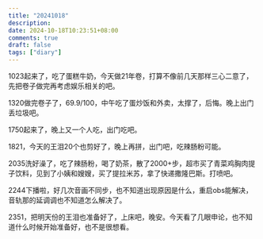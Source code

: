 ```yaml
---
title: "20241018"
description: 
date: 2024-10-18T10:23:51+08:00
comments: true
draft: false
tags: ["diary"]
---
```

1023起来了，吃了蛋糕牛奶，今天做21年卷，打算不像前几天那样三心二意了，先把卷子做完再考虑娱乐相关的吧。

1320做完卷子了，69.9/100，中午吃了蛋炒饭和外卖，太撑了，后悔。晚上出门丢垃圾吧。

1750起来了，晚上又一个人吃，出门吃吧。

1821，今天的王泪20个也剪好了，晚上再拼，出门吧，吃辣肠粉可能。

2035洗好澡了，吃了辣肠粉，喝了奶茶，散了2000+步，超市买了青菜鸡胸肉提子饮料，见到了小姨和嫂嫂，买了提拉米苏，拿了快递撒隆巴斯。打喷吧。

2244下播啦，好几次音画不同步，也不知道出现原因是什么，重启obs能解决，音轨那的延调调也不知道怎么解决了。

2351，把明天份的王泪也准备好了，上床吧，晚安。今天看了几眼申论，也不知道什么时候开始准备好，也不是很想看。
